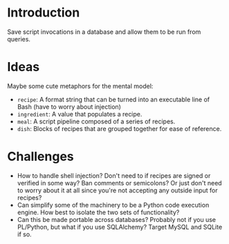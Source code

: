 # Introduction

Save script invocations in a database and allow them to be run from queries.

# Ideas

Maybe some cute metaphors for the mental model:

* `recipe`: A format string that can be turned into an executable line of Bash (have to worry about injection)
* `ingredient`: A value that populates a recipe.
* `meal`: A script pipeline composed of a series of recipes.
* `dish`: Blocks of recipes that are grouped together for ease of reference.

# Challenges

* How to handle shell injection? Don't need to if recipes are signed or verified in some way? Ban comments or semicolons? Or just don't need to worry about it at all since you're not accepting any outside input for recipes?
* Can simplify some of the machinery to be a Python code execution engine. How best to isolate the two sets of functionality?
* Can this be made portable across databases? Probably not if you use PL/Python, but what if you use SQLAlchemy? Target MySQL and SQLite if so.
